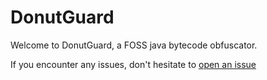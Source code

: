 # DonutGuard
Welcome to DonutGuard, a FOSS java bytecode obfuscator. 

If you encounter any issues, don't hesitate to [open an issue](https://github.com/DistastefulBannock/DonutGuard/issues)
